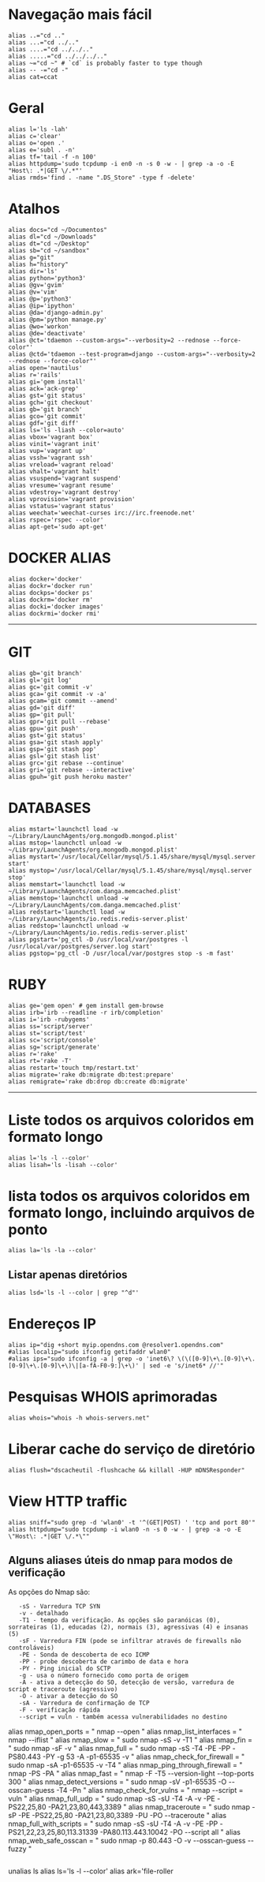 # Navegação mais fácil
```
alias ..="cd .."
alias ...="cd ../.."
alias ....="cd ../../.."
alias .....="cd ../../../.."
alias ~="cd ~" # `cd` is probably faster to type though
alias -- -="cd -"
alias cat=ccat
```
# Geral
```
alias l='ls -lah'
alias c='clear'
alias o='open .'
alias e='subl . -n'
alias tf='tail -f -n 100'
alias httpdump='sudo tcpdump -i en0 -n -s 0 -w - | grep -a -o -E "Host\: .*|GET \/.*"'
alias rmds='find . -name ".DS_Store" -type f -delete'
```
# Atalhos
```
alias docs="cd ~/Documentos"
alias dl="cd ~/Downloads"
alias dt="cd ~/Desktop"
alias sb="cd ~/sandbox"
alias g="git"
alias h="history"
alias dir='ls'
alias python='python3'
alias @gv='gvim'
alias @v='vim'
alias @p='python3'
alias @ip='ipython'
alias @da='django-admin.py'
alias @pm='python manage.py'
alias @wo='workon'
alias @de='deactivate'
alias @ct='tdaemon --custom-args="--verbosity=2 --rednose --force-color"'
alias @ctd='tdaemon --test-program=django --custom-args="--verbosity=2 --rednose --force-color"'
alias open='nautilus'
alias r='rails'
alias gi='gem install'
alias ack='ack-grep'
alias gst='git status'
alias gch='git checkout'
alias gb='git branch'
alias gco='git commit'
alias gdf='git diff'
alias ls='ls -liash --color=auto'
alias vbox='vagrant box'
alias vinit='vagrant init'
alias vup='vagrant up'
alias vssh='vagrant ssh'
alias vreload='vagrant reload'
alias vhalt='vagrant halt'
alias vsuspend='vagrant suspend'
alias vresume='vagrant resume'
alias vdestroy='vagrant destroy'
alias vprovision='vagrant provision'
alias vstatus='vagrant status'
alias weechat='weechat-curses irc://irc.freenode.net'
alias rspec='rspec --color'
alias apt-get='sudo apt-get'
```
# DOCKER ALIAS
```
alias docker='docker'
alias dockr='docker run'
alias dockps='docker ps'
alias dockrm='docker rm'
alias docki='docker images'
alias dockrmi='docker rmi'
```
___________________________________________________

# GIT
```
alias gb='git branch'
alias gl='git log'
alias gc='git commit -v'
alias gca='git commit -v -a'
alias gcam='git commit --amend'
alias gd='git diff'
alias gp='git pull'
alias gpr='git pull --rebase'
alias gpu='git push'
alias gst='git status'
alias gsa='git stash apply'
alias gsp='git stash pop'
alias gsl='git stash list'
alias grc='git rebase --continue'
alias gri='git rebase --interactive'
alias gpuh='git push heroku master'
```
# DATABASES
```
alias mstart='launchctl load -w ~/Library/LaunchAgents/org.mongodb.mongod.plist'
alias mstop='launchctl unload -w ~/Library/LaunchAgents/org.mongodb.mongod.plist'
alias mystart='/usr/local/Cellar/mysql/5.1.45/share/mysql/mysql.server start'
alias mystop='/usr/local/Cellar/mysql/5.1.45/share/mysql/mysql.server stop'
alias memstart='launchctl load -w ~/Library/LaunchAgents/com.danga.memcached.plist'
alias memstop='launchctl unload -w ~/Library/LaunchAgents/com.danga.memcached.plist'
alias redstart='launchctl load -w ~/Library/LaunchAgents/io.redis.redis-server.plist'
alias redstop='launchctl unload -w ~/Library/LaunchAgents/io.redis.redis-server.plist'
alias pgstart='pg_ctl -D /usr/local/var/postgres -l /usr/local/var/postgres/server.log start'
alias pgstop='pg_ctl -D /usr/local/var/postgres stop -s -m fast'
```
# RUBY
```
alias ge='gem open' # gem install gem-browse
alias irb='irb --readline -r irb/completion'
alias i='irb -rubygems'
alias ss='script/server'
alias st='script/test'
alias sc='script/console'
alias sg='script/generate'
alias r='rake'
alias rt='rake -T'
alias restart='touch tmp/restart.txt'
alias migrate='rake db:migrate db:test:prepare'
alias remigrate='rake db:drop db:create db:migrate'
```
__________________________________________________

# Liste todos os arquivos coloridos em formato longo
```
alias l='ls -l --color'
alias lisah='ls -lisah --color'
```
# lista todos os arquivos coloridos em formato longo, incluindo arquivos de ponto
```
alias la='ls -la --color'
```
## Listar apenas diretórios
```
alias lsd='ls -l --color | grep "^d"'
```
# Endereços IP
```
alias ip="dig +short myip.opendns.com @resolver1.opendns.com"
#alias localip="sudo ifconfig getifaddr wlan0"
#alias ips="sudo ifconfig -a | grep -o 'inet6\? \(\([0-9]\+\.[0-9]\+\.[0-9]\+\.[0-9]\+\)\|[a-fA-F0-9:]\+\)' | sed -e 's/inet6* //'"
 ```
# Pesquisas WHOIS aprimoradas
```
alias whois="whois -h whois-servers.net"
 ```

# Liberar cache do serviço de diretório
```
alias flush="dscacheutil -flushcache && killall -HUP mDNSResponder"
 ```
# View HTTP traffic
```
alias sniff="sudo grep -d 'wlan0' -t '^(GET|POST) ' 'tcp and port 80'"
alias httpdump="sudo tcpdump -i wlan0 -n -s 0 -w - | grep -a -o -E \"Host\: .*|GET \/.*\""
```
## Alguns aliases úteis do nmap para modos de verificação

As opções do Nmap são:
```
   -sS - Varredura TCP SYN
   -v - detalhado
   -T1 - tempo da verificação. As opções são paranóicas (0), sorrateiras (1), educadas (2), normais (3), agressivas (4) e insanas (5)
   -sF - Varredura FIN (pode se infiltrar através de firewalls não controláveis)
   -PE - Sonda de descoberta de eco ICMP
   -PP - probe descoberta de carimbo de data e hora
   -PY - Ping inicial do SCTP
   -g - usa o número fornecido como porta de origem
   -A - ativa a detecção do SO, detecção de versão, varredura de script e traceroute (agressivo)
   -O - ativar a detecção do SO
   -sA - Varredura de confirmação de TCP
   -F - verificação rápida
   --script = vuln - também acessa vulnerabilidades no destino
```
alias nmap_open_ports = " nmap --open "
alias nmap_list_interfaces = " nmap --iflist "
alias nmap_slow = " sudo nmap -sS -v -T1 "
alias nmap_fin = " sudo nmap -sF -v "
alias nmap_full = " sudo nmap -sS -T4 -PE -PP -PS80.443 -PY -g 53 -A -p1-65535 -v "
alias nmap_check_for_firewall = " sudo nmap -sA -p1-65535 -v -T4 "
alias nmap_ping_through_firewall = " nmap -PS -PA "
alias nmap_fast = " nmap -F -T5 --version-light --top-ports 300 "
alias nmap_detect_versions = " sudo nmap -sV -p1-65535 -O --osscan-guess -T4 -Pn "
alias nmap_check_for_vulns = " nmap --script = vuln "
alias nmap_full_udp = " sudo nmap -sS -sU -T4 -A -v -PE -PS22,25,80 -PA21,23,80,443,3389 "
alias nmap_traceroute = " sudo nmap -sP -PE -PS22,25,80 -PA21,23,80,3389 -PU -PO --traceroute "
alias nmap_full_with_scripts = " sudo nmap -sS -sU -T4 -A -v -PE -PP -PS21,22,23,25,80,113.31339 -PA80.113.443.10042 -PO --script all " 
alias nmap_web_safe_osscan = " sudo nmap -p 80.443 -O -v --osscan-guess --fuzzy "
```
```
unalias ls
alias ls='ls -l --color'
alias ark='file-roller
```
